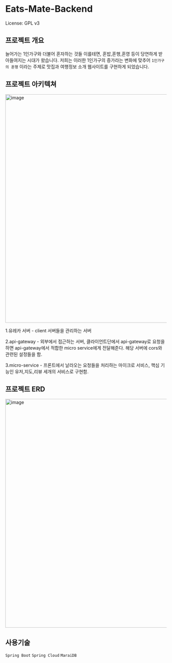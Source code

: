 # Eats-Mate-Backend
License: GPL v3

## 프로젝트 개요

늘어가는 1인가구와 더불어 혼자하는 것들 이를테면, 혼밥,혼행,혼영 등이 당연하게 받아들여지는 시대가 왔습니다.
저희는 이러한 1인가구의 증가라는 변화에 맞추어 `1인가구의 혼행` 이라는 주제로 맛집과 여행정보 소개 웹사이트를 구현하게 되었습니다.


## 프로젝트 아키텍쳐

<img width="714" alt="image" src="https://user-images.githubusercontent.com/42714724/213215167-7055a068-95a1-405e-9b8e-8a6c1be154b5.png">

1.유레카 서버 - client 서버들을 관리하는 서버

2.api-gateway - 외부에서 접근하는 서버, 클라이언트단에서 api-gateway로 요청을 하면 api-gateway에서 적합한 micro service에게 전달해준다. 해당 서버에 cors와 관련된 설정들을 함.

3.micro-service - 프론트에서 날라오는 요청들을 처리하는 마이크로 서비스, 핵심 기능인 유저,지도,리뷰 세개의 서비스로 구현함.


## 프로젝트 ERD

<img width="715" alt="image" src="https://user-images.githubusercontent.com/42714724/213216138-0aa6277a-fe6c-4e58-840b-75ef8444caf2.png">


## 사용기술

`Spring Boot`
`Spring Cloud`
`MaraiDB`
